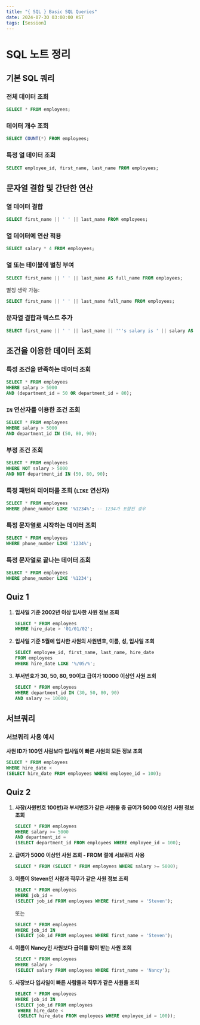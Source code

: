 ```yaml
---
title: "{ SQL } Basic SQL Queries"
date: 2024-07-3O 03:00:00 KST
tags: [Session]
---
```


# SQL 노트 정리

## 기본 SQL 쿼리

### 전체 데이터 조회

```sql
SELECT * FROM employees;
```

### 데이터 개수 조회

```sql
SELECT COUNT(*) FROM employees;
```

### 특정 열 데이터 조회

```sql
SELECT employee_id, first_name, last_name FROM employees;
```

## 문자열 결합 및 간단한 연산

### 열 데이터 결합

```sql
SELECT first_name || ' ' || last_name FROM employees;
```

### 열 데이터에 연산 적용

```sql
SELECT salary * 4 FROM employees;
```

### 열 또는 테이블에 별칭 부여

```sql
SELECT first_name || ' ' || last_name AS full_name FROM employees;
```

별칭 생략 가능:

```sql
SELECT first_name || ' ' || last_name full_name FROM employees;
```

### 문자열 결합과 텍스트 추가

```sql
SELECT first_name || ' ' || last_name || '''s salary is ' || salary AS salary_info FROM employees;
```

## 조건을 이용한 데이터 조회

### 특정 조건을 만족하는 데이터 조회

```sql
SELECT * FROM employees
WHERE salary > 5000
AND (department_id = 50 OR department_id = 80);
```

### `IN` 연산자를 이용한 조건 조회

```sql
SELECT * FROM employees
WHERE salary > 5000
AND department_id IN (50, 80, 90);
```

### 부정 조건 조회

```sql
SELECT * FROM employees
WHERE NOT salary > 5000
AND NOT department_id IN (50, 80, 90);
```

### 특정 패턴의 데이터를 조회 (`LIKE` 연산자)

```sql
SELECT * FROM employees
WHERE phone_number LIKE '%1234%'; -- 1234가 포함된 경우
```

### 특정 문자열로 시작하는 데이터 조회

```sql
SELECT * FROM employees
WHERE phone_number LIKE '1234%';
```

### 특정 문자열로 끝나는 데이터 조회

```sql
SELECT * FROM employees
WHERE phone_number LIKE '%1234';
```

## Quiz 1

1. **입사일 기준 2002년 이상 입사한 사원 정보 조회**

   ```sql
   SELECT * FROM employees
   WHERE hire_date > '01/01/02';
   ```

2. **입사일 기준 5월에 입사한 사원의 사원번호, 이름, 성, 입사일 조회**

   ```sql
   SELECT employee_id, first_name, last_name, hire_date
   FROM employees
   WHERE hire_date LIKE '%/05/%';
   ```

3. **부서번호가 30, 50, 80, 90이고 급여가 10000 이상인 사원 조회**
   ```sql
   SELECT * FROM employees
   WHERE department_id IN (30, 50, 80, 90)
   AND salary >= 10000;
   ```

## 서브쿼리

### 서브쿼리 사용 예시

**사원 ID가 100인 사람보다 입사일이 빠른 사원의 모든 정보 조회**

```sql
SELECT * FROM employees
WHERE hire_date <
(SELECT hire_date FROM employees WHERE employee_id = 100);
```

## Quiz 2

1. **사장(사원번호 100번)과 부서번호가 같은 사원들 중 급여가 5000 이상인 사원 정보 조회**

   ```sql
   SELECT * FROM employees
   WHERE salary >= 5000
   AND department_id =
   (SELECT department_id FROM employees WHERE employee_id = 100);
   ```

2. **급여가 5000 이상인 사원 조회 - FROM 절에 서브쿼리 사용**

   ```sql
   SELECT * FROM (SELECT * FROM employees WHERE salary >= 5000);
   ```

3. **이름이 Steven인 사람과 직무가 같은 사원 정보 조회**

   ```sql
   SELECT * FROM employees
   WHERE job_id =
   (SELECT job_id FROM employees WHERE first_name = 'Steven');
   ```

   또는

   ```sql
   SELECT * FROM employees
   WHERE job_id IN
   (SELECT job_id FROM employees WHERE first_name = 'Steven');
   ```

4. **이름이 Nancy인 사원보다 급여를 많이 받는 사원 조회**

   ```sql
   SELECT * FROM employees
   WHERE salary >
   (SELECT salary FROM employees WHERE first_name = 'Nancy');
   ```

5. **사장보다 입사일이 빠른 사람들과 직무가 같은 사원들 조회**
   ```sql
   SELECT * FROM employees
   WHERE job_id IN
   (SELECT job_id FROM employees
    WHERE hire_date <
    (SELECT hire_date FROM employees WHERE employee_id = 100));
   ```
